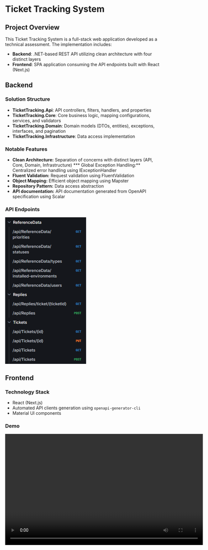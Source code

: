 # Ticket Tracking System
## Project Overview

This Ticket Tracking System is a full-stack web application developed as a technical assessment. The implementation includes:
* **Backend**: .NET-based REST API utilizing clean architecture with four distinct layers
* **Frontend**: SPA application consuming the API endpoints built with React (Next.js)

## Backend
### Solution Structure

* **TicketTracking.Api**: API controllers, filters, handlers, and properties
* **TicketTracking.Core**: Core business logic, mapping configurations, services, and validators
* **TicketTracking.Domain**: Domain models (DTOs, entities), exceptions, interfaces, and pagination
* **TicketTracking.Infrastructure**: Data access implementation

### Notable Features

* **Clean Architecture:** Separation of concerns with distinct layers (API, Core, Domain, Infrastructure)
*** Global Exception Handling:** Centralized error handling using IExceptionHandler
* **Fluent Validation:** Request validation using FluentValidation
* **Object Mapping:** Efficient object mapping using Mapster
* **Repository Pattern:** Data access abstraction
* **API documentation:** API documentation generated from OpenAPI specification using Scalar

### API Endpoints
![API endpoints](docs/endpoints.png)

## Frontend
### Technology Stack

* React (Next.js)
* Automated API clients generation using `openapi-generator-cli`
* Material UI components

### Demo

<video width="640" height="360" controls>
  <source src="docs/demo.mp4" type="video/mp4">
  Your browser does not support the video tag.
</video>